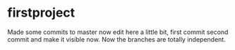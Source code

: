 # firstproject
Made some commits to master now edit here a little bit, first commit
second commit and make it visible now.
Now the branches are totally independent.